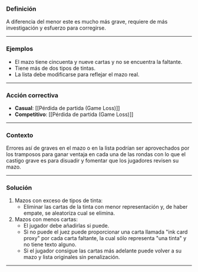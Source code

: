### Definición
A diferencia del menor este es mucho más grave, requiere de más investigación y esfuerzo para corregirse.

---

### Ejemplos
- El mazo tiene cincuenta y nueve cartas y no se encuentra la faltante.
- Tiene más de dos tipos de tintas.
- La lista debe modificarse para reflejar el mazo real.

---
### Acción correctiva

- **Casual**: [[Pérdida de partida (Game Loss)]]
- **Competitivo**: [[Pérdida de partida (Game Loss)]]

---
### Contexto
Errores así de graves en el mazo o en la lista podrían ser aprovechados por los tramposos para ganar ventaja en cada una de las rondas con lo que el castigo grave es para disuadir y fomentar que los jugadores revisen su mazo.

---
### Solución
1. Mazos con exceso de tipos de tinta:
	- Eliminar las cartas de la tinta con menor representación y, de haber empate, se aleatoriza cual se elimina.
2. Mazos con menos cartas:
	- El jugador debe añadirlas si puede.
	- Si no puede el juez puede proporcionar una carta llamada "ink card proxy" por cada carta faltante, la cual sólo representa "una tinta" y no tiene texto alguno.
	- Si el jugador consigue las cartas más adelante puede volver a su mazo y lista originales sin penalización.
---
